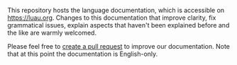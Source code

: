 This repository hosts the language documentation, which is accessible on https://luau.org.
Changes to this documentation that improve clarity, fix grammatical issues, explain aspects that haven't been explained before and the like are warmly welcomed.

Please feel free to [create a pull request](https://docs.github.com/en/pull-requests/collaborating-with-pull-requests/proposing-changes-to-your-work-with-pull-requests/about-pull-requests) to improve our documentation. Note that at this point the documentation is English-only.
